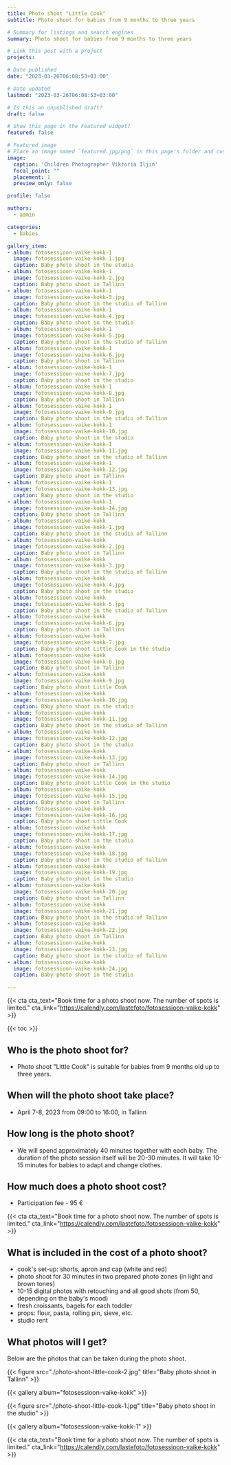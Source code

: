 ```yaml
---
title: Photo shoot "Little Cook"
subtitle: Photo shoot for babies from 9 months to three years

# Summary for listings and search engines
summary: Photo shoot for babies from 9 months to three years

# Link this post with a project
projects: 

# Date published
date: "2023-03-26T06:08:53+03:00"

# Date updated
lastmod: "2023-03-26T06:08:53+03:00"

# Is this an unpublished draft?
draft: false

# Show this page in the Featured widget?
featured: false

# Featured image
# Place an image named `featured.jpg/png` in this page's folder and customize its options here.
image:
  caption: 'Children Photographer Viktoria Iljin'
  focal_point: ""
  placement: 1
  preview_only: false

profile: false

authors:
  - admin

categories:
  - babies

gallery_item:
- album: fotosessioon-vaike-kokk-1
  image: fotosessioon-vaike-kokk-1.jpg
  caption: Baby photo shoot in the studio 
- album: fotosessioon-vaike-kokk-1
  image: fotosessioon-vaike-kokk-2.jpg
  caption: Baby photo shoot in Tallinn
- album: fotosessioon-vaike-kokk-1
  image: fotosessioon-vaike-kokk-3.jpg
  caption: Baby photo shoot in the studio of Tallinn
- album: fotosessioon-vaike-kokk-1
  image: fotosessioon-vaike-kokk-4.jpg
  caption: Baby photo shoot in the studio
- album: fotosessioon-vaike-kokk-1
  image: fotosessioon-vaike-kokk-5.jpg
  caption: Baby photo shoot in the studio of Tallinn
- album: fotosessioon-vaike-kokk-1
  image: fotosessioon-vaike-kokk-6.jpg
  caption: Baby photo shoot in Tallinn
- album: fotosessioon-vaike-kokk-1
  image: fotosessioon-vaike-kokk-7.jpg
  caption: Baby photo shoot in the studio 
- album: fotosessioon-vaike-kokk-1
  image: fotosessioon-vaike-kokk-8.jpg
  caption: Baby photo shoot in Tallinn
- album: fotosessioon-vaike-kokk-1
  image: fotosessioon-vaike-kokk-9.jpg
  caption: Baby photo shoot in the studio of Tallinn
- album: fotosessioon-vaike-kokk-1
  image: fotosessioon-vaike-kokk-10.jpg
  caption: Baby photo shoot in the studio
- album: fotosessioon-vaike-kokk-1
  image: fotosessioon-vaike-kokk-11.jpg
  caption: Baby photo shoot in the studio of Tallinn
- album: fotosessioon-vaike-kokk-1
  image: fotosessioon-vaike-kokk-12.jpg
  caption: Baby photo shoot in Tallinn
- album: fotosessioon-vaike-kokk-1
  image: fotosessioon-vaike-kokk-13.jpg
  caption: Baby photo shoot in the studio 
- album: fotosessioon-vaike-kokk-1
  image: fotosessioon-vaike-kokk-14.jpg
  caption: Baby photo shoot in Tallinn
- album: fotosessioon-vaike-kokk
  image: fotosessioon-vaike-kokk-1.jpg
  caption: Baby photo shoot in the studio of Tallinn
- album: fotosessioon-vaike-kokk
  image: fotosessioon-vaike-kokk-2.jpg
  caption: Baby photo shoot in Tallinn
- album: fotosessioon-vaike-kokk
  image: fotosessioon-vaike-kokk-3.jpg
  caption: Baby photo shoot in the studio of Tallinn
- album: fotosessioon-vaike-kokk
  image: fotosessioon-vaike-kokk-4.jpg
  caption: Baby photo shoot in the studio
- album: fotosessioon-vaike-kokk
  image: fotosessioon-vaike-kokk-5.jpg
  caption: Baby photo shoot in the studio of Tallinn
- album: fotosessioon-vaike-kokk
  image: fotosessioon-vaike-kokk-6.jpg
  caption: Baby photo shoot in Tallinn
- album: fotosessioon-vaike-kokk
  image: fotosessioon-vaike-kokk-7.jpg
  caption: Baby photo shoot Little Cook in the studio  
- album: fotosessioon-vaike-kokk
  image: fotosessioon-vaike-kokk-8.jpg
  caption: Baby photo shoot in Tallinn  
- album: fotosessioon-vaike-kokk
  image: fotosessioon-vaike-kokk-9.jpg
  caption: Baby photo shoot Little Cook  
- album: fotosessioon-vaike-kokk
  image: fotosessioon-vaike-kokk-10.jpg
  caption: Baby photo shoot in the studio 
- album: fotosessioon-vaike-kokk
  image: fotosessioon-vaike-kokk-11.jpg
  caption: Baby photo shoot in the studio of Tallinn  
- album: fotosessioon-vaike-kokk
  image: fotosessioon-vaike-kokk-12.jpg
  caption: Baby photo shoot in the studio  
- album: fotosessioon-vaike-kokk
  image: fotosessioon-vaike-kokk-13.jpg
  caption: Baby photo shoot in Tallinn
- album: fotosessioon-vaike-kokk
  image: fotosessioon-vaike-kokk-14.jpg
  caption: Baby photo shoot Little Cook in the studio  
- album: fotosessioon-vaike-kokk
  image: fotosessioon-vaike-kokk-15.jpg
  caption: Baby photo shoot in Tallinn  
- album: fotosessioon-vaike-kokk
  image: fotosessioon-vaike-kokk-16.jpg
  caption: Baby photo shoot Little Cook  
- album: fotosessioon-vaike-kokk
  image: fotosessioon-vaike-kokk-17.jpg
  caption: Baby photo shoot in the studio 
- album: fotosessioon-vaike-kokk
  image: fotosessioon-vaike-kokk-18.jpg
  caption: Baby photo shoot in the studio of Tallinn  
- album: fotosessioon-vaike-kokk
  image: fotosessioon-vaike-kokk-19.jpg
  caption: Baby photo shoot in the studio  
- album: fotosessioon-vaike-kokk
  image: fotosessioon-vaike-kokk-20.jpg
  caption: Baby photo shoot in Tallinn
- album: fotosessioon-vaike-kokk
  image: fotosessioon-vaike-kokk-21.jpg
  caption: Baby photo shoot in the studio of Tallinn
- album: fotosessioon-vaike-kokk
  image: fotosessioon-vaike-kokk-22.jpg
  caption: Baby photo shoot in Tallinn
- album: fotosessioon-vaike-kokk
  image: fotosessioon-vaike-kokk-23.jpg
  caption: Baby photo shoot in the studio of Tallinn
- album: fotosessioon-vaike-kokk
  image: fotosessioon-vaike-kokk-24.jpg
  caption: Baby photo shoot in the studio

---
```

{{< cta cta_text="Book time for a photo shoot now. The number of spots is limited." cta_link="https://calendly.com/lastefoto/fotosessioon-vaike-kokk" >}}

{{< toc >}}

## Who is the photo shoot for?
- Photo shoot "Little Cook" is suitable for babies from 9 months old up to three years.

## When will the photo shoot take place?
- April 7-8, 2023 from 09:00 to 16:00, in Tallinn

## How long is the photo shoot?
- We will spend approximately 40 minutes together with each baby. The duration of the photo session itself will be 20-30 minutes. It will take 10-15 minutes for babies to adapt and change clothes.

## How much does a photo shoot cost?
- Participation fee - 95 €

{{< cta cta_text="Book time for a photo shoot now. The number of spots is limited." cta_link="https://calendly.com/lastefoto/fotosessioon-vaike-kokk" >}}

## What is included in the cost of a photo shoot?
- cook's set-up: shorts, apron and cap (white and red)
- photo shoot for 30 minutes in two prepared photo zones (in light and brown tones)
- 10-15 digital photos with retouching and all good shots (from 50, depending on the baby's mood)
- fresh croissants, bagels for each toddler
- props: flour, pasta, rolling pin, sieve, etc.
- studio rent

## What photos will I get?

Below are the photos that can be taken during the photo shoot.

{{< figure src="./photo-shoot-little-cook-2.jpg" title="Baby photo shoot in Tallinn" >}}

{{< gallery album="fotosessioon-vaike-kokk" >}}

{{< figure src="./photo-shoot-little-cook-1.jpg" title="Baby photo shoot in the studio" >}}

{{< gallery album="fotosessioon-vaike-kokk-1" >}}

{{< cta cta_text="Book time for a photo shoot now. The number of spots is limited." cta_link="https://calendly.com/lastefoto/fotosessioon-vaike-kokk" >}}
